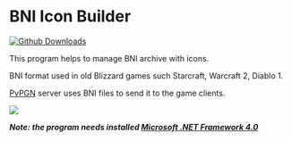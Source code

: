 BNI Icon Builder
================
[![Github Downloads](https://img.shields.io/github/downloads/pvpgn/bni-icon-builder/total.svg?maxAge=2592000)](https://github.com/pvpgn/bni-icon-builder)

This program helps to manage BNI archive with icons. 

BNI format used in old Blizzard games such Starcraft, Warcraft 2, Diablo 1. 

[PvPGN](https://github.com/pvpgn/pvpgn-server) server uses BNI files to send it to the game clients.

![](http://i.imgur.com/iPr4uEv.png?1)

***Note: the program needs installed [Microsoft .NET Framework 4.0](www.google.com/search?q=microsoft+framework+4.0+client+profile&oq=microsoft+framework+4.0+client+pr&sourceid=chrome&ie=UTF-8)***